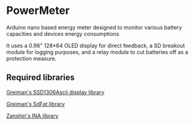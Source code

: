 # PowerMeter
Arduino nano based energy meter designed to monitor various battery capacities and devices energy consumptions

It uses a 0.96" 128*64 OLED display for direct feedback, a SD breakout module for logging purposes, and a relay module to cut batteries off as a protection measure. 

## Required libraries

[Greiman's SSD1306Ascii display library](https://github.com/greiman/SSD1306Ascii)


[Greiman's SdFat library](https://github.com/greiman/SdFat)

[Zanshin's INA library](https://github.com/SV-Zanshin/INA)

